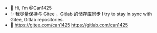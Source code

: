- 👋 Hi, I’m @Can1425
- ✨ 我尽量保持与 Gitee ，Gitlab 的储存库同步  I try to stay in sync with Gitee, Gitlab repositories.
- 🌱 https://gitee.com/can1425  https://gitlab.com/can1425

<!---
Can1425/Can1425 is a ✨ special ✨ repository because its `README.md` (this file) appears on your GitHub profile.
You can click the Preview link to take a look at your changes.
--->
